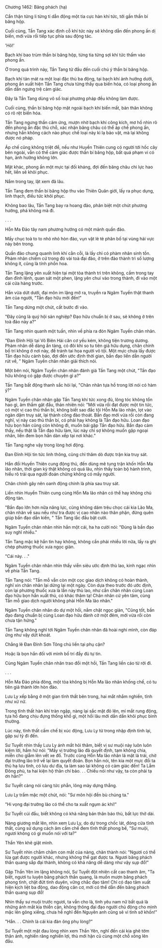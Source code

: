




Chương 1462: Băng phách (hạ)


Cẩn thận từng li từng tí dẫn động một tia cực hàn khí tức, tới gần thần bí băng hộp.

Cuối cùng, Tần Tang xác định cỗ khí tức này sẽ không dẫn đến phong ấn dị biến, mới vừa rồi tiếp tục phía sau động tác.

'Hô!'

Bạch khí bao trùm thần bí băng hộp, từng tia từng sợi khí tức thấm vào phong ấn.

Ở trong quá trình này, Tần Tang từ đầu đến cuối chú ý thần bí băng hộp.

Bạch khí tản mát ra một loại đặc thù ba động, tại bạch khí ảnh hưởng dưới, phong ấn xuất hiện Tần Tang chưa từng thấy qua biến hóa, có loại phong ấn dần dần ngưng trệ cảm giác.

Đây là Tần Tang dùng vô số loại phương pháp đều không làm được.

Cuối cùng, thần bí băng hộp mặt ngoài bạch khí biến mất, bản thân không có rõ rệt biến hóa.

Tần Tang ngưng thần cảm ứng, mượn nhờ bạch khí công kích, mơ hồ nhìn rõ đến phong ấn đặc thù chỗ, xác nhận băng châu có thể áp chế phong ấn, nhưng hắn không cách nào phục chế loại này kì lạ bảo vật, mà lại không được nó pháp.

Áp chế cũng không triệt để, nếu như Huyền Thiên cung có người tới hốc cây bên ngoài, vẫn có thể cảm giác được thần bí băng hộp, bất quá phạm vi có hạn, ảnh hưởng không lớn.

Mặt khác, phong ấn một mực tại đối kháng, đợi đến băng châu chi lực hao hết, liền sẽ khôi phục.

Nắm trong tay, lật xem đã lâu.

Tần Tang đem thần bí băng hộp thu vào Thiên Quân giới, lấy ra phục dụng, linh thạch, điều tức khôi phục.

Không bao lâu, Tần Tang bay ra hoang đảo, phân biệt một chút phương hướng, phá không mà đi.

. . .

Hỗn Ma Đảo tây nam phương hướng có một mảnh quần đảo.

Mấy chục toà to to nhỏ nhỏ hòn đảo, vụn vặt lẻ tẻ phân bố tại vùng hải vực này bên trong.

Quần đảo chung quanh linh khí cằn cỗi, là lấy chỉ có phàm nhân sinh tồn. Phàm nhân chiếm cứ trong đó vài toà đại đảo, ở trên đảo thành trì số lượng không ít, cũng là tính phồn hoa.

Tần Tang lặng yên xuất hiện tại một tòa thành trì trên không, cầm trong tay đan đỉnh lệnh, quan sát một phen, lặng yên chui vào trong thành, đi vào một cái cửa hàng trước.

Hắn vừa dứt dưới, đại môn im lặng mở ra, truyền ra Ngâm Tuyền thật thanh âm của người, "Tần đạo hữu mời đến!"

Tần Tang dừng một chút, cất bước đi vào.

"Đây cũng là quý hội sản nghiệp? Đạo hữu chuẩn bị ở sau, sẽ không ở trên toà đảo này a?"

Tần Tang nhìn quanh một tuần, nhìn về phía ra đón Ngâm Tuyền chân nhân.

"Đan Đỉnh Hội tại Vô Biên Hải căn cơ yếu kém, không tiện trương dương. Phàm nhân dễ dàng ẩn tàng, có đôi khi so tu tiên giả hữu dụng, chân chính bố trí không ở nơi này, để tránh tai họa người vô tội. Một mực chưa lấy được Tần đạo hữu cảnh báo, đợi đến ước định thời gian, bần đạo liền dẫn người rút về, " Ngâm Tuyền chân nhân giải thích nói.

Một bên nói, Ngâm Tuyền chân nhân đánh giá Tần Tang một chút, "Tần đạo hữu không có gặp được chuyện gì a?"

Tần Tang bất động thanh sắc hỏi lại, "Chân nhân tựa hồ trong lời nói có hàm ý?"

Ngâm Tuyền chân nhân gặp Tần Tang khí tức xong đủ, lông tóc không tổn hao gì, âm thầm gật đầu, thản nhiên nói: "Mới vừa rồi đạt được một tin tức, có một vị cao thủ thần bí, không biết sao đắc tội Hỗn Ma lão nhân, lọt vào ngàn dặm truy sát, lại thành công đào thoát. Bần đạo mới vừa rồi còn đang nghĩ, vị này cao thủ thần bí, có phải hay không là Tần đạo hữu. Loan đạo hữu bọn hắn cũng còn không đi, muốn bái gặp Tần đạo hữu. Bần đạo cảm thấy, nếu thật là Tần đạo hữu làm, lúc này chỉ sợ không muốn gặp ngoại nhân, liền đem bọn hắn dàn xếp tại nơi khác."

Tần Tang nghe vậy trong lòng hơi động.

Đan Đỉnh Hội tin tức linh thông, cũng chỉ thăm dò được trận kia truy sát.

Hắn đối Huyền Thiên cung động thủ, đến dùng mê tung trận khốn Hỗn Ma lão nhân, thời gian kỳ thật không có quá lâu, nhìn thấy toàn bộ hành trình, hiểu rõ trải qua người đoán chừng không có mấy người.

Chân chính gây nên oanh động chính là phía sau truy sát.

Liền nhìn Huyền Thiên cung cùng Hỗn Ma lão nhân có thể hay không chủ động tản.

"Bần đạo lớn hơn nữa năng lực, cũng không dám trêu chọc cái kia Lão Ma, chân nhân về sau nếu như tra được vị cao nhân nào thân phận, đừng quên giúp bần đạo dẫn kiến, " Tần Tang lắc đầu bật cười.

Ngâm Tuyền chân nhân nhìn hắn một cái, ha ha cười nói: "Đúng là bần đạo suy nghĩ nhiều."

Tần Tang mặc kệ hắn tin hay không, không cần phải nhiều lời nữa, lấy ra ghi chép phương thuốc xưa ngọc giản.

"Cái này. . ."

Ngâm Tuyền chân nhân nhìn thấy viễn siêu ước định thù lao, kinh ngạc nhìn về phía Tần Tang.

Tần Tang nói: "Tần mỗ vẫn còn một cọc giao dịch không có hoàn thành, nghĩ xin chân nhân lại dừng lại một ngày. Còn dựa theo trước đó ước định, còn lại phương thuốc xưa là lần này thù lao, như cần chân nhân cùng Loan đạo hữu bọn hắn xuất thủ, có khác thâm tạ! Chân nhân cứ yên tâm, cùng Tần mỗ giao dịch người không phải Hỗn Ma lão nhân."

Ngâm Tuyền chân nhân do dự một hồi, nắm chặt ngọc giản, "Cũng tốt, bần đạo đang chuẩn bị cùng Loan đạo hữu đánh cờ một đêm, mới vừa rồi còn chưa tận hứng."

Tần Tang không nghĩ tới Ngâm Tuyền chân nhân đã hoài nghi mình, còn đáp ứng như vậy dứt khoát.

Chẳng lẽ Đan Đỉnh Sơn Tông chủ liền tại phụ cận?

Hoặc là bọn hắn đối với mình bố trí đầy đủ tự tin.

Cùng Ngâm Tuyền chân nhân trao đổi một hồi, Tần Tang liền cáo từ rời đi.

. . .

Hỗn Ma Đảo phía đông, một tòa không bị Hỗn Ma lão nhân khống chế, có tu tiên giả thành lớn hòn đảo.

Lưu Ly xếp bằng ở một gian tĩnh thất bên trong, hai mắt nhắm nghiền, tĩnh như xử nữ.

Trong tĩnh thất hàn khí tràn ngập, nàng lại sắc mặt đỏ lên, mí mắt rung động, tựa hồ đang chịu đựng thống khổ gì, một hồi lâu mới dần dần khôi phục bình thường.

Lúc này, tĩnh thất cấm chế bị xúc động, Lưu Ly từ trong nhập định tỉnh lại, gặp sư tỷ đi đến.

Sư Tuyết nhìn thấy Lưu Ly ánh mắt hỏi thăm, biết vị sư muội này luôn luôn kiệm lời, hầm hừ nói: "Mấy vị trưởng lão đã quyết định, tạm không chia, miễn cho giẫm lên vết xe đổ. Trước cùng Hỗn Ma lão nhân lá mặt lá trái, chờ đại trưởng lão trở về lại làm quyết đoán. Bọn hắn nói, tên kia một mực đối ta thủ hạ lưu tình, có lưu dư địa, ta làm sao lại không có cảm giác đến! Ta Lẫm Đông phù, ta hai kiện hộ thân chí bảo. . . Chiếu nói như vậy, ta còn phải tạ ơn hắn?"

Sư Tuyết càng nói càng tức phẫn, lông mày dựng thẳng.

Lưu Ly trầm mặc một chút, nói: "Sư môn hội đền bù chúng ta."

"Hi vọng đại trưởng lão có thể cho ta xuất ngụm ác khí!"

Sư Tuyết cúi đầu, biết không có khả năng bản thân báo thù, bất lực thở dài.

Nàng giương mắt lên, nhìn xem Lưu Ly, do dự trong chốc lát, đóng cửa tĩnh thất, cùng sử dụng cách âm cấm chế đem tĩnh thất phong bế, "Sư muội, ngươi không có gì muốn nói với ta?"

Thần Yên khẽ giật mình.

Sư Tuyết nhìn chằm chằm con mắt của nàng, chân thành nói: "Ngươi có thể lừa gạt được người khác, nhưng không thể gạt được ta. Ngươi băng phách thần quang sắp đại thành, không có khả năng dễ dàng như vậy sụp đổ!"

Gặp Thần Yên im lặng không nói, Sư Tuyết đột nhiên cất cao thanh âm, "Ta biết, ngươi tu luyện băng phách thần quang, là muốn mượn băng phách phong tình, chặt đứt tình duyên, vững chắc đạo tâm! Chỉ có đạo tâm xuất hiện kịch liệt ba động, dao động căn cơ, mới có thể dẫn đến băng phách thần quang sụp đổ!

Nhìn thấy sư muội trước ngươi, ta vẫn cho là, tình yêu nam nữ bất quá là những ánh mắt kia thiển cận, không thông đại đạo người chủ động cho mình mặc lên gông xiềng, chưa hề nghĩ đến Nguyên anh cũng sẽ vi tình sở khốn!"

"Hắn. . . Chính là cái kia đàn ông phụ lòng?"

Sư Tuyết một mặt đau lòng nhìn xem Thần Yên, nghĩ đến cái kia ghê tởm thân ảnh, nghiến răng nghiến lợi, thù mới hận cũ cùng một chỗ xông lên đầu.




